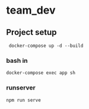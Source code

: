 # team_dev

## Project setup
```
 docker-compose up -d --build
```

### bash in
```
docker-compose exec app sh
```

### runserver
```
npm run serve
```
